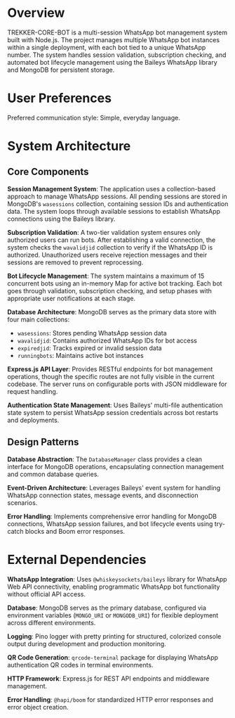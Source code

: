 # Overview

TREKKER-CORE-BOT is a multi-session WhatsApp bot management system built with Node.js. The project manages multiple WhatsApp bot instances within a single deployment, with each bot tied to a unique WhatsApp number. The system handles session validation, subscription checking, and automated bot lifecycle management using the Baileys WhatsApp library and MongoDB for persistent storage.

# User Preferences

Preferred communication style: Simple, everyday language.

# System Architecture

## Core Components

**Session Management System**: The application uses a collection-based approach to manage WhatsApp sessions. All pending sessions are stored in MongoDB's `wasessions` collection, containing session IDs and authentication data. The system loops through available sessions to establish WhatsApp connections using the Baileys library.

**Subscription Validation**: A two-tier validation system ensures only authorized users can run bots. After establishing a valid connection, the system checks the `wavalidjid` collection to verify if the WhatsApp ID is authorized. Unauthorized users receive rejection messages and their sessions are removed to prevent reprocessing.

**Bot Lifecycle Management**: The system maintains a maximum of 15 concurrent bots using an in-memory Map for active bot tracking. Each bot goes through validation, subscription checking, and setup phases with appropriate user notifications at each stage.

**Database Architecture**: MongoDB serves as the primary data store with four main collections:
- `wasessions`: Stores pending WhatsApp session data
- `wavalidjid`: Contains authorized WhatsApp IDs for bot access
- `expiredjid`: Tracks expired or invalid session data
- `runningbots`: Maintains active bot instances

**Express.js API Layer**: Provides RESTful endpoints for bot management operations, though the specific routes are not fully visible in the current codebase. The server runs on configurable ports with JSON middleware for request handling.

**Authentication State Management**: Uses Baileys' multi-file authentication state system to persist WhatsApp session credentials across bot restarts and deployments.

## Design Patterns

**Database Abstraction**: The `DatabaseManager` class provides a clean interface for MongoDB operations, encapsulating connection management and common database queries.

**Event-Driven Architecture**: Leverages Baileys' event system for handling WhatsApp connection states, message events, and disconnection scenarios.

**Error Handling**: Implements comprehensive error handling for MongoDB connections, WhatsApp session failures, and bot lifecycle events using try-catch blocks and Boom error responses.

# External Dependencies

**WhatsApp Integration**: Uses `@whiskeysockets/baileys` library for WhatsApp Web API connectivity, enabling programmatic WhatsApp bot functionality without official API access.

**Database**: MongoDB serves as the primary database, configured via environment variables (`MONGO_URI` or `MONGODB_URI`) for flexible deployment across different environments.

**Logging**: Pino logger with pretty printing for structured, colorized console output during development and production monitoring.

**QR Code Generation**: `qrcode-terminal` package for displaying WhatsApp authentication QR codes in terminal environments.

**HTTP Framework**: Express.js for REST API endpoints and middleware management.

**Error Handling**: `@hapi/boom` for standardized HTTP error responses and error object creation.